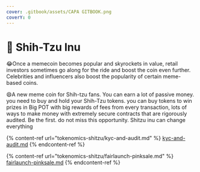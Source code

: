 ```yaml
---
cover: .gitbook/assets/CAPA GITBOOK.png
coverY: 0
---
```


# 🐶 Shih-Tzu Inu

:joy:Once a memecoin becomes popular and skyrockets in value, retail investors sometimes go along for the ride and boost the coin even further. Celebrities and influencers also boost the popularity of certain meme-based coins.

:smile:A new meme coin for Shih-tzu fans. You can earn a lot of passive money. you need to buy and hold your Shih-Tzu tokens. you can buy tokens to win prizes in Big POT with big rewards of fees from every transaction, lots of ways to make money with extremely secure contracts that are rigorously audited. Be the first. do not miss this opportunity. Shitzu inu can change everything

{% content-ref url="tokenomics-shitzu/kyc-and-audit.md" %}
[kyc-and-audit.md](tokenomics-shitzu/kyc-and-audit.md)
{% endcontent-ref %}

{% content-ref url="tokenomics-shitzu/fairlaunch-pinksale.md" %}
[fairlaunch-pinksale.md](tokenomics-shitzu/fairlaunch-pinksale.md)
{% endcontent-ref %}
